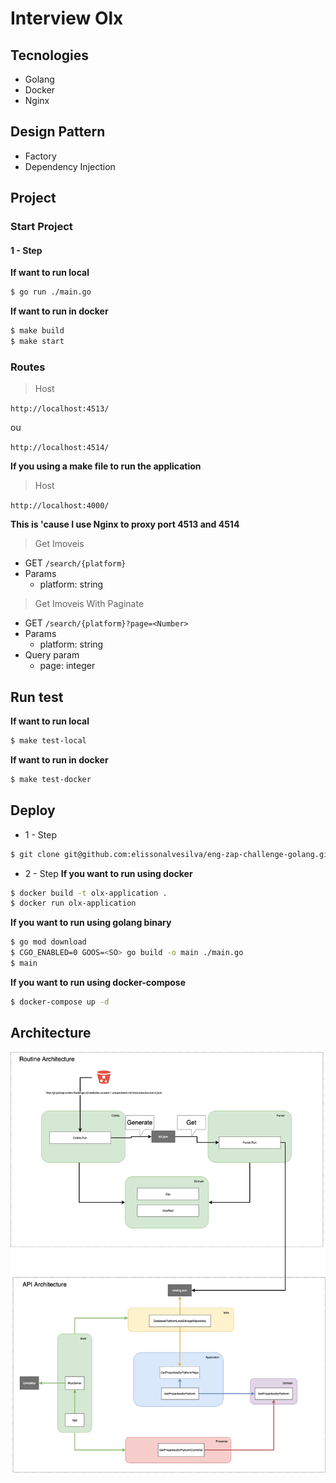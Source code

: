 # Interview Olx

## Tecnologies
 - Golang
 - Docker
 - Nginx

## Design Pattern
 - Factory
 - Dependency Injection

## Project
### Start Project
#### 1 - Step
 **If want to run local**
```bash
$ go run ./main.go
```
**If want to run in docker**
```bash
$ make build
$ make start
```

### Routes
> Host

`http://localhost:4513/`

ou

`http://localhost:4514/`

**If you using a make file to run the application**
> Host

`http://localhost:4000/`

**This is 'cause I use Nginx to proxy port 4513 and 4514**

> Get Imoveis
 - GET `/search/{platform}`
 - Params
    - platform: string

> Get Imoveis With Paginate
 - GET `/search/{platform}?page=<Number>`
 - Params
    - platform: string
 - Query param
    - page: integer

## Run test
 **If want to run local**
```bash
$ make test-local
```
**If want to run in docker**
```bash
$ make test-docker
```

## Deploy
- 1 - Step

```bash
$ git clone git@github.com:elissonalvesilva/eng-zap-challenge-golang.git
```
- 2 - Step
**If you want to run using docker**
```bash
$ docker build -t olx-application .
$ docker run olx-application
```
**If you want to run using golang binary**
```bash
$ go mod download
$ CGO_ENABLED=0 GOOS=<SO> go build -o main ./main.go
$ main
```
**If you want to run using docker-compose**
```bash
$ docker-compose up -d
```


## Architecture
<img src="./olx.png">